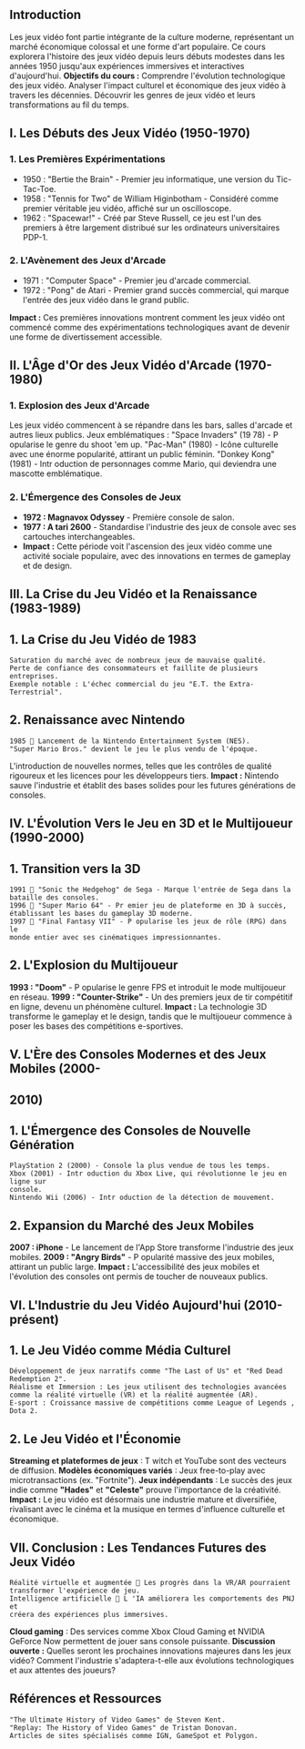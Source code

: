 ## Introduction
Les jeux vidéo font partie intégrante de la culture moderne, représentant un
marché économique colossal et une forme d'art populaire. Ce cours explorera
l'histoire des jeux vidéo depuis leurs débuts modestes dans les années 1950
jusqu'aux expériences immersives et interactives d'aujourd'hui.
**Objectifs du cours :**
Comprendre l'évolution technologique des jeux vidéo.
Analyser l'impact culturel et économique des jeux vidéo à travers les
décennies.
Découvrir les genres de jeux vidéo et leurs transformations au fil du temps.

## I. Les Débuts des Jeux Vidéo (1950-1970)
### 1. Les Premières Expérimentations
- 1950 : "Bertie the Brain" - Premier jeu informatique, une version du Tic-Tac-Toe.
- 1958 : "Tennis for Two" de William Higinbotham - Considéré comme premier véritable jeu vidéo, affiché sur un oscilloscope.
- 1962 : "Spacewar!" - Créé par Steve Russell, ce jeu est l'un des premiers à être largement distribué sur les ordinateurs universitaires PDP-1.

### 2. L'Avènement des Jeux d'Arcade
- 1971 : "Computer Space" - Premier jeu d'arcade commercial.
- 1972 : "Pong" de Atari - Premier grand succès commercial, qui marque l'entrée des jeux vidéo dans le grand public.

**Impact :** Ces premières innovations montrent comment les jeux vidéo ont
commencé comme des expérimentations technologiques avant de devenir une
forme de divertissement accessible.

## II. L'Âge d'Or des Jeux Vidéo d'Arcade (1970-1980)
### 1. Explosion des Jeux d'Arcade
Les jeux vidéo commencent à se répandre dans les bars, salles d'arcade et
autres lieux publics.
Jeux emblématiques :
"Space Invaders" (19 78) - P opularise le genre du shoot 'em up.
"Pac-Man" (1980) - Icône culturelle avec une énorme popularité,
attirant un public féminin.
"Donkey Kong" (1981) - Intr oduction de personnages comme Mario,
qui deviendra une mascotte emblématique.

### 2. L'Émergence des Consoles de Jeux
- **1972  Magnavox Odyssey** - Première console de salon.
- **1977  A tari 2600** - Standardise l'industrie des jeux de console avec ses cartouches interchangeables.
- **Impact :** Cette période voit l'ascension des jeux vidéo comme une activité
sociale populaire, avec des innovations en termes de gameplay et de design.

## III. La Crise du Jeu Vidéo et la Renaissance (1983-1989)

## 1. La Crise du Jeu Vidéo de 1983

```
Saturation du marché avec de nombreux jeux de mauvaise qualité.
Perte de confiance des consommateurs et faillite de plusieurs entreprises.
Exemple notable : L'échec commercial du jeu "E.T. the Extra-Terrestrial".
```
## 2. Renaissance avec Nintendo

```
1985  Lancement de la Nintendo Entertainment System (NES).
"Super Mario Bros." devient le jeu le plus vendu de l'époque.
```

L'introduction de nouvelles normes, telles que les contrôles de qualité
rigoureux et les licences pour les développeurs tiers.
**Impact :** Nintendo sauve l'industrie et établit des bases solides pour les futures
générations de consoles.

## IV. L'Évolution Vers le Jeu en 3D et le Multijoueur (1990-2000)

## 1. Transition vers la 3D

```
1991  "Sonic the Hedgehog" de Sega - Marque l'entrée de Sega dans la
bataille des consoles.
1996  "Super Mario 64" - Pr emier jeu de plateforme en 3D à succès,
établissant les bases du gameplay 3D moderne.
1997  "Final Fantasy VII" - P opularise les jeux de rôle (RPG) dans le
monde entier avec ses cinématiques impressionnantes.
```
## 2. L'Explosion du Multijoueur

**1993  "Doom"** - P opularise le genre FPS et introduit le mode multijoueur en
réseau.
**1999  "Counter-Strike"** - Un des premiers jeux de tir compétitif en ligne,
devenu un phénomène culturel.
**Impact :** La technologie 3D transforme le gameplay et le design, tandis que le
multijoueur commence à poser les bases des compétitions e-sportives.

## V. L'Ère des Consoles Modernes et des Jeux Mobiles (2000-

## 2010)

## 1. L'Émergence des Consoles de Nouvelle Génération

```
PlayStation 2 (2000) - Console la plus vendue de tous les temps.
Xbox (2001) - Intr oduction du Xbox Live, qui révolutionne le jeu en ligne sur
console.
Nintendo Wii (2006) - Intr oduction de la détection de mouvement.
```
## 2. Expansion du Marché des Jeux Mobiles


**2007  iPhone** - Le lancement de l'App Store transforme l'industrie des jeux
mobiles.
**2009  "Angry Birds"** - P opularité massive des jeux mobiles, attirant un
public large.
**Impact :** L'accessibilité des jeux mobiles et l'évolution des consoles ont permis
de toucher de nouveaux publics.

## VI. L'Industrie du Jeu Vidéo Aujourd'hui (2010-présent)

## 1. Le Jeu Vidéo comme Média Culturel

```
Développement de jeux narratifs comme "The Last of Us" et "Red Dead
Redemption 2".
Réalisme et Immersion : Les jeux utilisent des technologies avancées
comme la réalité virtuelle (VR) et la réalité augmentée (AR).
E-sport : Croissance massive de compétitions comme League of Legends ,
Dota 2.
```
## 2. Le Jeu Vidéo et l'Économie

**Streaming et plateformes de jeux**  T witch et YouTube sont des vecteurs de
diffusion.
**Modèles économiques variés**  Jeux free-to-play avec microtransactions
(ex. "Fortnite").
**Jeux indépendants**  Le succès des jeux indie comme **"Hades"** et
**"Celeste"** prouve l'importance de la créativité.
**Impact :** Le jeu vidéo est désormais une industrie mature et diversifiée,
rivalisant avec le cinéma et la musique en termes d'influence culturelle et
économique.

## VII. Conclusion : Les Tendances Futures des Jeux Vidéo

```
Réalité virtuelle et augmentée  Les progrès dans la VR/AR pourraient
transformer l'expérience de jeu.
Intelligence artificielle  L 'IA améliorera les comportements des PNJ et
créera des expériences plus immersives.
```

**Cloud gaming**  Des services comme Xbox Cloud Gaming et NVIDIA
GeForce Now permettent de jouer sans console puissante.
**Discussion ouverte :** Quelles seront les prochaines innovations majeures dans
les jeux vidéo? Comment l'industrie s'adaptera-t-elle aux évolutions
technologiques et aux attentes des joueurs?

## Références et Ressources

```
"The Ultimate History of Video Games" de Steven Kent.
"Replay: The History of Video Games" de Tristan Donovan.
Articles de sites spécialisés comme IGN, GameSpot et Polygon.
```

